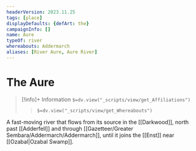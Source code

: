```yaml
---
headerVersion: 2023.11.25
tags: [place]
displayDefaults: {defArt: the}
campaignInfo: []
name: Aure
typeOf: river
whereabouts: Addermarch
aliases: [River Aure, Aure River]
---
```

# The Aure
>[!info]+ Information
> `$=dv.view("_scripts/view/get_Affiliations")`
>> `$=dv.view("_scripts/view/get_Whereabouts")`

A fast-moving river that flows from its source in the [[Darkwood]], north past [[Adderfell]] and through [[Gazetteer/Greater Sembara/Addermarch/Addermarch]], until it joins the [[Enst]] near [[Ozabal|Ozabal Swamp]].
